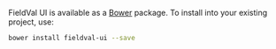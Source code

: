 FieldVal UI is available as a [Bower](http://bower.io) package. To install into your existing project, use:

```bash
bower install fieldval-ui --save
```